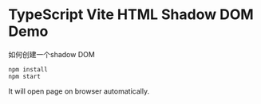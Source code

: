TypeScript Vite HTML Shadow DOM Demo
===========================

如何创建一个shadow DOM

```
npm install
npm start
```

It will open page on browser automatically.
